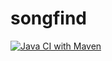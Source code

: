 # songfind

[![Java CI with Maven](https://github.com/alxlenc/songfind/actions/workflows/maven.yml/badge.svg)](https://github.com/alxlenc/songfind/actions/workflows/maven.yml)
